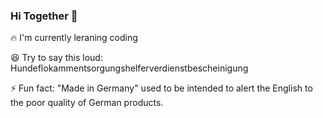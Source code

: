### Hi Together 👋

:fire: I'm currently leraning coding

:laughing: Try to say this loud: Hundeflokammentsorgungshelferverdienstbescheinigung

:zap: Fun fact: "Made in Germany" used to be intended to alert the English to the poor quality of German products.

<!--
**GagaSissi/GagaSissi** is a ✨ _special_ ✨ repository because its `README.md` (this file) appears on your GitHub profile.

- 🌱 I’m currently learning coding
- 😄 Try to say this loud: Hundeflohkammentsorgungshelferverdienstbescheinigung
- ⚡ Fun fact: The slogan "Made in Germany" used to be intended to alert the English to the poor quality of German products.
